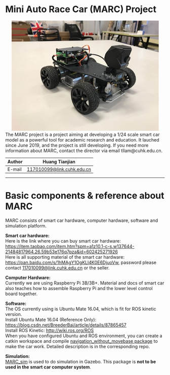 Mini Auto Race Car (MARC) Project
=========
  
  <div align="center"><img src="https://github.com/MARC-Project/doc/blob/master/MARC.png" /></div>
The MARC project is a project aiming at developing a 1/24 scale smart car model as a powerful tool for academic research and education. It lauched since June 2019, and the project is still developing. If you need more information about MARC, contact the director via email tllam@cuhk.edu.cn.

|Author|Huang Tianjian|
|---|--- |
|E-mail|117010099@link.cuhk.edu.cn

****

# Basic components & reference about MARC
MARC consists of smart car hardware, computer hardware, software and simulation platform.  
  
**Smart car hardware:**  
Here is the link where you can buy smart car hardware: 
https://item.taobao.com/item.htm?spm=a1z10.1-c-s.w137644-21484817964.26.59b53e176q7pza&id=602425271926  
Here is all supporting material of the smart car hardware: https://pan.baidu.com/s/1hMAgY1OgKLl4K0E6DjuoVw, password please contact 117010099@link.cuhk.edu.cn or the seller.  
  
**Computer Hardware:**  
Currently we are using Raspberry Pi 3B/3B+. Material and docs of smart car also teaches how to assemble Raspberry Pi and the lower level control board together.  
  
**Software:**  
The OS currently using is Ubuntu Mate 16.04, which is fit for ROS kinetic version.  
Install Ubuntu Mate 16.04 (Reference Only): https://blog.csdn.net/BreederBai/article/details/87865457  
Install ROS Kinetic: http://wiki.ros.org/ROS  
When you have configured Ubuntu and ROS environment, you can create a catkin workspace and compile [navigation_without_movebase package](https://github.com/MARC-Project/navigation_without_movebase) to make the car work. Detailed description is in the corresponding repo.  
  
**Simulation:**  
[MARC_sim](https://github.com/MARC-Project/MARC_sim) is used to do simulation in Gazebo. This package is **not to be used in the smart car computer system**.  








